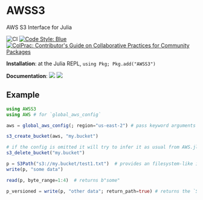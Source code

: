# AWSS3

AWS S3 Interface for Julia

![CI](https://github.com/JuliaCloud/AWSS3.jl/workflows/CI/badge.svg)
[![Code Style: Blue](https://img.shields.io/badge/code%20style-blue-4495d1.svg)](https://github.com/invenia/BlueStyle)
[![ColPrac: Contributor's Guide on Collaborative Practices for Community Packages](https://img.shields.io/badge/ColPrac-Contributor's%20Guide-blueviolet)](https://github.com/SciML/ColPrac)

**Installation**: at the Julia REPL, `using Pkg; Pkg.add("AWSS3")`

**Documentation**: [![][docs-stable-img]][docs-stable-url] [![][docs-latest-img]][docs-latest-url]

[docs-latest-img]: https://img.shields.io/badge/docs-latest-blue.svg
[docs-latest-url]: http://juliacloud.github.io/AWSS3.jl/dev/

[docs-stable-img]: https://img.shields.io/badge/docs-stable-blue.svg
[docs-stable-url]: http://juliacloud.github.io/AWSS3.jl/stable/

## Example
```julia
using AWSS3
using AWS # for `global_aws_config`

aws = global_aws_config(; region="us-east-2") # pass keyword arguments to change defaults

s3_create_bucket(aws, "my.bucket")

# if the config is omitted it will try to infer it as usual from AWS.jl
s3_delete_bucket("my.bucket")

p = S3Path("s3://my.bucket/test1.txt")  # provides an filesystem-like interface
write(p, "some data")

read(p, byte_range=1:4)  # returns b"some"

p_versioned = write(p, "other data"; return_path=true) # returns the `S3Path` written to S3 including the new version ID 
```

